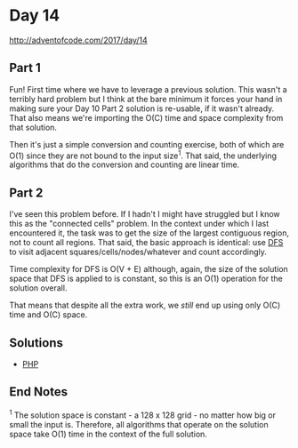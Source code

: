 # Day 14

http://adventofcode.com/2017/day/14

## Part 1

Fun! First time where we have to leverage a previous solution. This wasn't a terribly hard problem but I think at the
bare minimum it forces your hand in making sure your Day 10 Part 2 solution is re-usable, if it wasn't already. That
also means we're importing the O(C) time and space complexity from that solution.

Then it's just a simple conversion and counting exercise, both of which are O(1) since they are not bound to the input
size<sup>1</sup>. That said, the underlying algorithms that do the conversion and counting are linear time.

## Part 2

I've seen this problem before. If I hadn't I might have struggled but I know this as the "connected cells" problem. In
the context under which I last encountered it, the task was to get the size of the largest contiguous region, not to
count all regions. That said, the basic approach is identical: use [DFS](https://en.wikipedia.org/wiki/Depth-first_search)
to visit adjacent squares/cells/nodes/whatever and count accordingly.

Time complexity for DFS is O(V + E) although, again, the size of the solution space that DFS is applied to is constant,
so this is an O(1) operation for the solution overall.

That means that despite all the extra work, we *still* end up using only O(C) time and O(C) space.

## Solutions

 - [PHP](../../php/src/Solution/Day14Solution.php)
 
## End Notes
 
<sup>1</sup> The solution space is constant - a 128 x 128 grid - no matter how big or small the input is. Therefore, all
algorithms that operate on the solution space take O(1) time in the context of the full solution.
